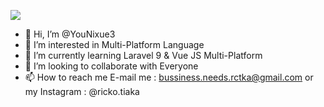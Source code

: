 ![](https://github-readme-stats.vercel.app/api?username=younixue3&show_icons=true&theme=tokyonight)

- 👋 Hi, I’m @YouNixue3
- 👀 I’m interested in Multi-Platform Language
- 🌱 I’m currently learning Laravel 9 & Vue JS Multi-Platform
- 💞️ I’m looking to collaborate with Everyone
- 📫 How to reach me E-mail me : bussiness.needs.rctka@gmail.com or my Instagram : @ricko.tiaka

<!---
YouNixue3/YouNixue3 is a ✨ special ✨ repository because its `README.md` (this file) appears on your GitHub profile.
You can click the Preview link to take a look at your changes.
--->
